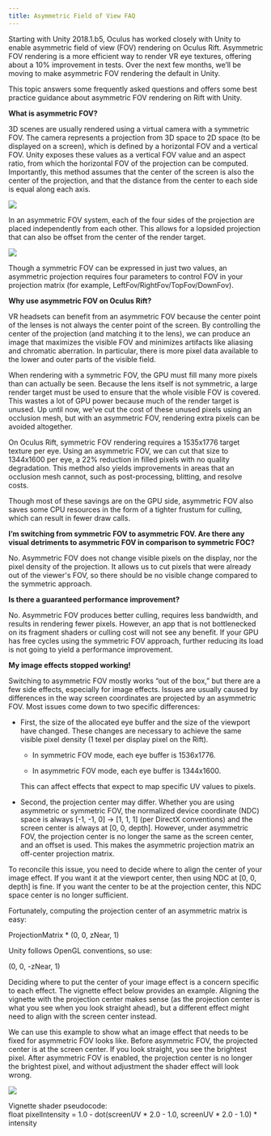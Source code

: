 ```yaml
---
title: Asymmetric Field of View FAQ
---
```


Starting with Unity 2018.1.b5, Oculus has worked closely with Unity to enable asymmetric field of view (FOV) rendering on Oculus Rift. Asymmetric FOV rendering is a more efficient way to render VR eye textures, offering about a 10% improvement in tests. Over the next few months, we’ll be moving to make asymmetric FOV rendering the default in Unity.

This topic answers some frequently asked questions and offers some best practice guidance about asymmetric FOV rendering on Rift with Unity.

**What is asymmetric FOV?**

3D scenes are usually rendered using a virtual camera with a symmetric FOV. The camera represents a projection from 3D space to 2D space (to be displayed on a screen), which is defined by a horizontal FOV and a vertical FOV. Unity exposes these values as a vertical FOV value and an aspect ratio, from which the horizontal FOV of the projection can be computed. Importantly, this method assumes that the center of the screen is also the center of the projection, and that the distance from the center to each side is equal along each axis.

![](/images/documentationunitylatestconceptsunity-asymmetric-fov-faq-0.png)

In an asymmetric FOV system, each of the four sides of the projection are placed independently from each other. This allows for a lopsided projection that can also be offset from the center of the render target.

![](/images/documentationunitylatestconceptsunity-asymmetric-fov-faq-1.png)

Though a symmetric FOV can be expressed in just two values, an asymmetric projection requires four parameters to control FOV in your projection matrix (for example, LeftFov/RightFov/TopFov/DownFov).

**Why use asymmetric FOV on Oculus Rift?**

VR headsets can benefit from an asymmetric FOV because the center point of the lenses is not always the center point of the screen. By controlling the center of the projection (and matching it to the lens), we can produce an image that maximizes the visible FOV and minimizes artifacts like aliasing and chromatic aberration. In particular, there is more pixel data available to the lower and outer parts of the visible field.

When rendering with a symmetric FOV, the GPU must fill many more pixels than can actually be seen. Because the lens itself is not symmetric, a large render target must be used to ensure that the whole visible FOV is covered. This wastes a lot of GPU power because much of the render target is unused. Up until now, we've cut the cost of these unused pixels using an occlusion mesh, but with an asymmetric FOV, rendering extra pixels can be avoided altogether.

On Oculus Rift, symmetric FOV rendering requires a 1535x1776 target texture per eye. Using an asymmetric FOV, we can cut that size to 1344x1600 per eye, a 22% reduction in filled pixels with no quality degradation. This method also yields improvements in areas that an occlusion mesh cannot, such as post-processing, blitting, and resolve costs.

Though most of these savings are on the GPU side, asymmetric FOV also saves some CPU resources in the form of a tighter frustum for culling, which can result in fewer draw calls. 

**I’m switching from symmetric FOV to asymmetric FOV. Are there any visual detriments to asymmetric FOV in comparison to symmetric FOC?**

No. Asymmetric FOV does not change visible pixels on the display, nor the pixel density of the projection. It allows us to cut pixels that were already out of the viewer's FOV, so there should be no visible change compared to the symmetric approach. 

**Is there a guaranteed performance improvement?**

No. Asymmetric FOV produces better culling, requires less bandwidth, and results in rendering fewer pixels. However, an app that is not bottlenecked on its fragment shaders or culling cost will not see any benefit. If your GPU has free cycles using the symmetric FOV approach, further reducing its load is not going to yield a performance improvement. 

**My image effects stopped working!**

Switching to asymmetric FOV mostly works “out of the box,” but there are a few side effects, especially for image effects. Issues are usually caused by differences in the way screen coordinates are projected by an asymmetric FOV. Most issues come down to two specific differences: 

* First, the size of the allocated eye buffer and the size of the viewport have changed. These changes are necessary to achieve the same visible pixel density (1 texel per display pixel on the Rift). 


	+ In symmetric FOV mode, each eye buffer is 1536x1776. 
	
	
	+ In asymmetric FOV mode, each eye buffer is 1344x1600. 
	
	
	This can affect effects that expect to map specific UV values to pixels.


* Second, the projection center may differ. Whether you are using asymmetric or symmetric FOV, the normalized device coordinate (NDC) space is always [-1, -1, 0] -&gt; [1, 1, 1] (per DirectX conventions) and the screen center is always at [0, 0, depth]. However, under asymmetric FOV, the projection center is no longer the same as the screen center, and an offset is used. This makes the asymmetric projection matrix an off-center projection matrix.

To reconcile this issue, you need to decide where to align the center of your image effect. If you want it at the viewport center, then using NDC at [0, 0, depth] is fine. If you want the center to be at the projection center, this NDC space center is no longer sufficient. 

Fortunately, computing the projection center of an asymmetric matrix is easy:

ProjectionMatrix * (0, 0, zNear, 1)

Unity follows OpenGL conventions, so use:

(0, 0, -zNear, 1)

Deciding where to put the center of your image effect is a concern specific to each effect. The vignette effect below provides an example. Aligning the vignette with the projection center makes sense (as the projection center is what you see when you look straight ahead), but a different effect might need to align with the screen center instead. 

We can use this example to show what an image effect that needs to be fixed for asymmetric FOV looks like. Before asymmetric FOV, the projected center is at the screen center. If you look straight, you see the brightest pixel. After asymmetric FOV is enabled, the projection center is no longer the brightest pixel, and without adjustment the shader effect will look wrong. 

![](/images/documentationunitylatestconceptsunity-asymmetric-fov-faq-2.png)

  
Vignette shader pseudocode:   
float pixelIntensity = 1.0 - dot(screenUV * 2.0 - 1.0, screenUV * 2.0 - 1.0) * intensity

